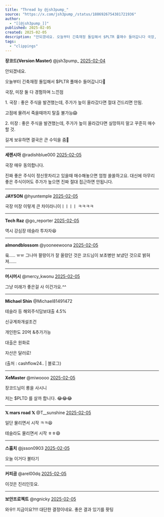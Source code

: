 ```yaml
---
title: "Thread by @jsh3pump_"
source: "https://x.com/jsh3pump_/status/1886926754381721936"
author:
  - "[[@jsh3pump_]]"
published: 2025-02-05
created: 2025-02-05
description: "안되겠네요. 오늘부터 긴축재정 돌입해서 $PLTR 풀매수 들어갑니다 국장, 미장 둘 다 경험하며 느낀점 1. 국장 : 좋은 주식을 발견했는데, 주가가 높이 올라갔다면 절대 건드리면 안됨. 고점에 물려서 죽을때까지 탈출 불가능 2. 미장 : 좋은 주"
tags:
  - "clippings"
---
```

**장코드(Version Master)** @jsh3pump\_ [2025-02-04](https://x.com/jsh3pump_/status/1886926754381721936)

안되겠네요.

오늘부터 긴축재정 돌입해서 $PLTR 풀매수 들어갑니다🫡

국장, 미장 둘 다 경험하며 느낀점

1\. 국장 : 좋은 주식을 발견했는데, 주가가 높이 올라갔다면 절대 건드리면 안됨.

고점에 물려서 죽을때까지 탈출 불가능😱

2\. 미장 : 좋은 주식을 발견했는데, 주가가 높이 올라갔다면 실망하지 말고 꾸준히 매수 할 것.

길게 보유하면 결국은 큰 수익을 줌🥰

---

**세렌시아** @radishblue000 [2025-02-05](https://x.com/radishblue000/status/1886931619304575215)

국장 매우 동의합니다.

진짜 좋은 주식이 정신못차리고 있을때 매수해놓으면 엄청 쏠쏠하고요. 대신에 아무리 좋은 주식이어도 주가가 높으면 진짜 절대 접근하면 안됩니다.

---

**JAYSON** @hyuntemple [2025-02-05](https://x.com/hyuntemple/status/1886940107560902801)

국장 미장 이렇게 큰 차이라니이ㅣㅣㅣㅣ ㅋㅋㅋㅋ

---

**Tech Raz** @go\_reporter [2025-02-05](https://x.com/go_reporter/status/1886935256231739393)

역시 강심장 테슬라 투자자😆

---

**almondblossom** @yooneewoona [2025-02-05](https://x.com/yooneewoona/status/1886947428265550158)

읔..... ㅠㅠ 그나마 팔랑이가 잘 올랐던 것은 코드님이 보초병만 보냈던 것으로 밝혀져......

---

**머시머시** @mercy\_kwonu [2025-02-05](https://x.com/mercy_kwonu/status/1886942713637126625)

그냥 미래가 좋은걸 사 이건가요.^^

---

**Michael Shin** @Michael81491472

테슬라 등 해외주식담보대출 4.5%

신규계좌개설조건

개인한도 20억 &추가가능

대출은 원화로

자산은 달러로!

(출처 : cashflow24.. | 블로그)

---

**XeMaster** @miwoooo [2025-02-05](https://x.com/miwoooo/status/1886954935818010817)

장코드님이 롱을 사시니

저는 $PLTD 를 살까 합니다. 😂😂😂

---

**𝕏 mars road 𝕏** @T\_\_sunshine [2025-02-05](https://x.com/T__sunshine/status/1886949646851002586)

일단 물리면서 시작 ㅋㅋ😆

테슬라도 물리면서 시작 ㅎㅎ😄

---

**스훕치** @jsson0903 [2025-02-05](https://x.com/jsson0903/status/1886940922065379447)

오늘 이거다 불타기

---

**커피곰** @arel00dq [2025-02-05](https://x.com/arel00dq/status/1886938663701094723)

이것은 진리인듯요.

---

**보안프로젝트** @ngnicky [2025-02-05](https://x.com/ngnicky/status/1886936115023921177)

와우!! 지금이요?!!! 대단한 결정이네요. 좋은 결과 있기를 홧팅